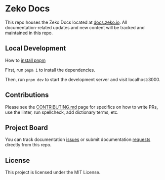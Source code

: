 # Zeko Docs

This repo houses the Zeko Docs located at [docs.zeko.io](https://docs.zeko.io/). All documentation-related updates and new content will be tracked and maintained in this repo.

## Local Development

How to [install pnpm](https://pnpm.io/installation)

First, run `pnpm i` to install the dependencies.

Then, run `pnpm dev` to start the development server and visit localhost:3000.

## Contributions

Please see the [CONTRIBUTING.md](CONTRIBUTING.md) page for specifics on how to write PRs, use the linter, run spellcheck, add dictionary terms, etc.

## Project Board

You can track documentation [issues](https://github.com/ethereum-zeko/docs/issues) or submit documentation [requests](https://github.com/ethereum-Zeko/docs/issues/new/choose) directly from this repo.

## License

This project is licensed under the MIT License.
